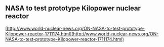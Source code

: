 ## NASA to test prototype Kilopower nuclear reactor
  
  [http://www.world-nuclear-news.org/ON-NASA-to-test-prototype-Kilopower-reactor-1711174.html](http://www.world-nuclear-news.org/ON-NASA-to-test-prototype-Kilopower-reactor-1711174.html)